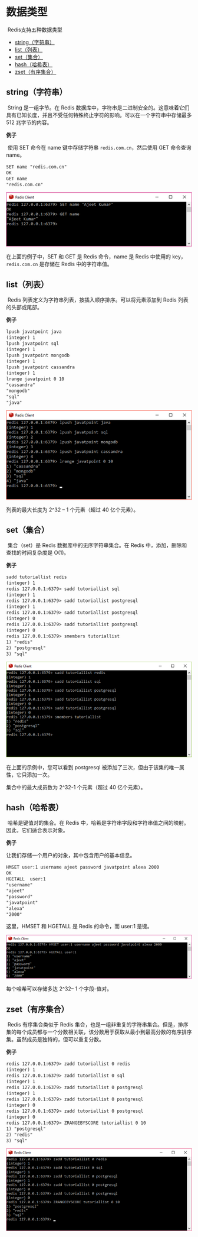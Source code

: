 # 数据类型

​		Redis支持五种数据类型

- [string（字符串）](#string（字符串）)
- [list（列表）](#list（列表）)
- [set（集合）](#set（集合）)
- [hash（哈希表）](#hash（哈希表）)
- [zset（有序集合）](#zset（有序集合）)



## string（字符串）

​		String 是一组字节。在 Redis 数据库中，字符串是二进制安全的。这意味着它们具有已知长度，并且不受任何特殊终止字符的影响。可以在一个字符串中存储最多 512 兆字节的内容。

**例子**

​		使用 SET 命令在 name 键中存储字符串 `redis.com.cn`，然后使用 GET 命令查询 name。

```
SET name "redis.com.cn"  
OK  
GET name   
"redis.com.cn" 
```

![](https://github.com/affectalways/Flee-as-a-bird-to-your-mountain/blob/dev/Redis/pictures/redis-data-types1-1.png?raw=true)

在上面的例子中，SET 和 GET 是 Redis 命令，name 是 Redis 中使用的 key，`redis.com.cn` 是存储在 Redis 中的字符串值。



## list（列表）

​		Redis 列表定义为字符串列表，按插入顺序排序。可以将元素添加到 Redis 列表的头部或尾部。

**例子**

```
lpush javatpoint java  
(integer) 1  
lpush javatpoint sql  
(integer) 1  
lpush javatpoint mongodb  
(integer) 1  
lpush javatpoint cassandra  
(integer) 1  
lrange javatpoint 0 10  
"cassandra"  
"mongodb"  
"sql"  
"java"  
```

![](https://github.com/affectalways/Flee-as-a-bird-to-your-mountain/blob/dev/Redis/pictures/redis-data-types2-1.png?raw=true)

列表的最大长度为 2^32 – 1 个元素（超过 40 亿个元素）。



## set（集合）

​		集合（set）是 Redis 数据库中的无序字符串集合。在 Redis 中，添加，删除和查找的时间复杂度是 O(1)。

**例子**

```
sadd tutoriallist redis  
(integer) 1  
redis 127.0.0.1:6379> sadd tutoriallist sql  
(integer) 1  
redis 127.0.0.1:6379> sadd tutoriallist postgresql  
(integer) 1  
redis 127.0.0.1:6379> sadd tutoriallist postgresql  
(integer) 0  
redis 127.0.0.1:6379> sadd tutoriallist postgresql  
(integer) 0  
redis 127.0.0.1:6379> smembers tutoriallist  
1) "redis"  
2) "postgresql"  
3) "sql" 
```

![](https://github.com/affectalways/Flee-as-a-bird-to-your-mountain/blob/dev/Redis/pictures/redis-data-types3-1.png?raw=true)

在上面的示例中，您可以看到 postgresql 被添加了三次，但由于该集的唯一属性，它只添加一次。

集合中的最大成员数为 2^32-1 个元素（超过 40 亿个元素）。



## hash（哈希表）

​		哈希是键值对的集合。在 Redis 中，哈希是字符串字段和字符串值之间的映射。因此，它们适合表示对象。

**例子**

让我们存储一个用户的对象，其中包含用户的基本信息。

```
HMSET user:1 username ajeet password javatpoint alexa 2000  
OK  
HGETALL  user:1  
"username"  
"ajeet"  
"password"  
"javatpoint"  
"alexa"  
"2000" 
```

这里，HMSET 和 HGETALL 是 Redis 的命令，而 user:1 是键。

![](https://github.com/affectalways/Flee-as-a-bird-to-your-mountain/blob/dev/Redis/pictures/redis-data-types4-1.png?raw=true)

每个哈希可以存储多达 2^32– 1 个字段-值对。



## zset（有序集合）

​		Redis 有序集合类似于 Redis 集合，也是一组非重复的字符串集合。但是，排序集的每个成员都与一个分数相关联，该分数用于获取从最小到最高分数的有序排序集。虽然成员是独特的，但可以重复分数。

**例子**

```
redis 127.0.0.1:6379> zadd tutoriallist 0 redis  
(integer) 1  
redis 127.0.0.1:6379> zadd tutoriallist 0 sql  
(integer) 1  
redis 127.0.0.1:6379> zadd tutoriallist 0 postgresql  
(integer) 1  
redis 127.0.0.1:6379> zadd tutoriallist 0 postgresql  
(integer) 0  
redis 127.0.0.1:6379> zadd tutoriallist 0 postgresql  
(integer) 0  
redis 127.0.0.1:6379> ZRANGEBYSCORE tutoriallist 0 10  
1) "postgresql"  
2) "redis"  
3) "sql"   
```

![](https://github.com/affectalways/Flee-as-a-bird-to-your-mountain/blob/dev/Redis/pictures/redis-data-types5-1.png?raw=true)
